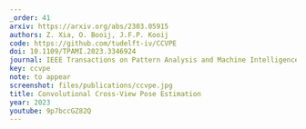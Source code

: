 ```yaml
---
_order: 41
arxiv: https://arxiv.org/abs/2303.05915
authors: Z. Xia, O. Booij, J.F.P. Kooij
code: https://github.com/tudelft-iv/CCVPE
doi: 10.1109/TPAMI.2023.3346924
journal: IEEE Transactions on Pattern Analysis and Machine Intelligence (T-PAMI)
key: ccvpe
note: to appear
screenshot: files/publications/ccvpe.jpg
title: Convolutional Cross-View Pose Estimation
year: 2023
youtube: 9p7bccGZ82Q
---
```


